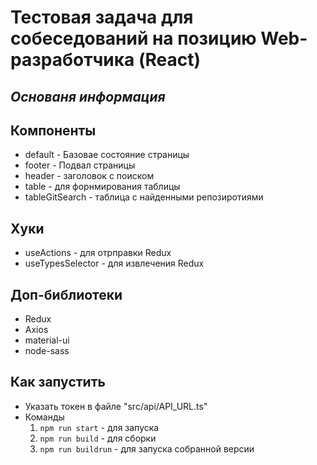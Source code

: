 # Тестовая задача для собеседований на позицию Web-разработчика (React)

## _Основаня информация_

## Компоненты
- default - Базовае состояние страницы  
- footer - Подвал страницы 
- header - заголовок с поиском 
- table - для форнмирования таблицы
- tableGitSearch - таблица с найденными репозиротиями

## Хуки
- useActions - для отрправки Redux
- useTypesSelector - для извлечения Redux

## Доп-библиотеки 
- Redux
- Axios
- material-ui
- node-sass

## Как запустить 
-  Указать токен в файле "src/api/API_URL.ts"
-  Команды 
    1. ```npm run start``` - для запуска 
    2. ```npm run build``` - для сборки
    3. ```npm run buildrun``` - для запуска собранной версии 
